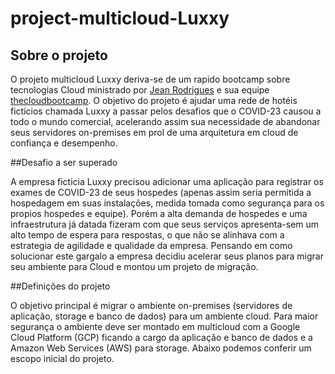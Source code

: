 # project-multicloud-Luxxy

## Sobre o projeto

O projeto multicloud Luxxy deriva-se de um rapido bootcamp sobre tecnologias Cloud ministrado por [Jean Rodrigues](https://www.linkedin.com/in/jean-rod/) e sua equipe [thecloudbootcamp](https://thecloudbootcamp.com/pt/). O objetivo do projeto é ajudar uma rede de hotéis ficticios chamada Luxxy a passar pelos desafios que o COVID-23 causou a todo o mundo comercial, acelerando assim sua necessidade de abandonar seus servidores on-premises em prol de uma arquitetura em cloud de confiança e desempenho.

##Desafio a ser superado

A empresa ficticia Luxxy precisou adicionar uma aplicação para registrar os exames de COVID-23 de seus hospedes (apenas assim seria permitida a hospedagem em suas instalações, medida tomada como segurança para os propios hospedes e equipe). Porém a alta demanda de hospedes e uma infraestrutura já datada fizeram com que seus serviços apresenta-sem um alto tempo de espera para respostas, o que não se alinhava com a estrategia de agilidade e qualidade da empresa. Pensando em como solucionar este gargalo a empresa decidiu acelerar seus planos para migrar seu ambiente para Cloud e montou um projeto de migração.

##Definições do projeto

O objetivo principal é migrar o ambiente on-premises (servidores de aplicação, storage e banco de dados) para um ambiente cloud. Para maior segurança o ambiente deve ser montado em multicloud com a Google Cloud Platform (GCP) ficando a cargo da aplicação e banco de  dados e a Amazon Web Services (AWS) para storage.
Abaixo podemos conferir um escopo inicial do projeto.
